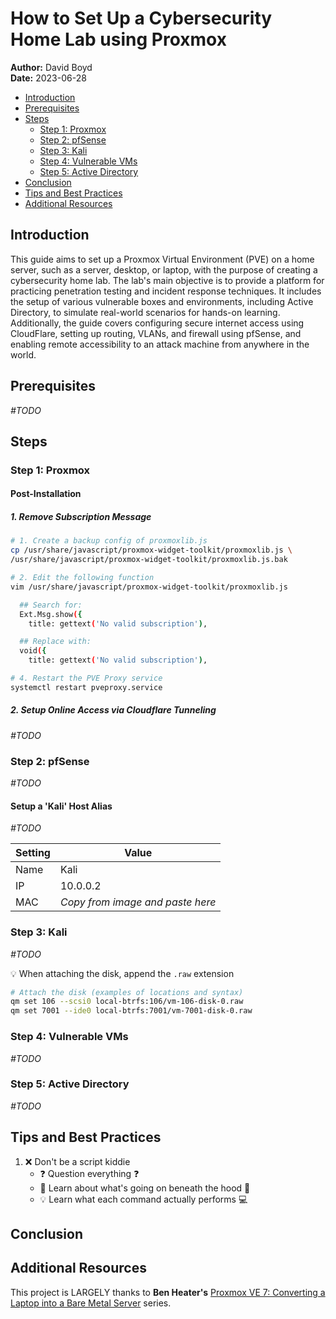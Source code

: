 # How to Set Up a Cybersecurity Home Lab using Proxmox

**Author:** David Boyd<br>
**Date:** 2023-06-28

- [Introduction](#introduction)
- [Prerequisites](#prerequisites)
- [Steps](#steps)
  - [Step 1: Proxmox][1-pve]
  - [Step 2: pfSense][2-pfsense]
  - [Step 3: Kali][3-kali]
  - [Step 4: Vulnerable VMs][4-vms]
  - [Step 5: Active Directory][5-ad]
- [Conclusion](#conclusion)
- [Tips and Best Practices](#tips-and-best-practices)
- [Additional Resources](#additional-resources)

## Introduction

This guide aims to set up a Proxmox Virtual Environment (PVE) on a home
server, such as a server, desktop, or laptop, with the purpose of creating a
cybersecurity home lab. The lab's main objective is to provide a platform for
practicing penetration testing and incident response techniques. It includes
the setup of various vulnerable boxes and environments, including Active
Directory, to simulate real-world scenarios for hands-on learning.
Additionally, the guide covers configuring secure internet access using
CloudFlare, setting up routing, VLANs, and firewall using pfSense, and
enabling remote accessibility to an attack machine from anywhere in the world.

## Prerequisites

*#TODO*

## Steps

### Step 1: Proxmox

#### Post-Installation

##### 1. Remove Subscription Message

``` bash
# 1. Create a backup config of proxmoxlib.js
cp /usr/share/javascript/proxmox-widget-toolkit/proxmoxlib.js \
/usr/share/javascript/proxmox-widget-toolkit/proxmoxlib.js.bak

# 2. Edit the following function
vim /usr/share/javascript/proxmox-widget-toolkit/proxmoxlib.js 

  ## Search for:
  Ext.Msg.show({
    title: gettext('No valid subscription'),

  ## Replace with:
  void({
    title: gettext('No valid subscription'),

# 4. Restart the PVE Proxy service
systemctl restart pveproxy.service
```

##### 2. Setup Online Access via Cloudflare Tunneling

*#TODO*

### Step 2: pfSense

*#TODO*

#### Setup a 'Kali' Host Alias

*#TODO*

| Setting | Value                            |
|---------|----------------------------------|
| Name    | Kali                             |
| IP      | 10.0.0.2                         |
| MAC     | *Copy from image and paste here* |

### Step 3: Kali

*#TODO*

:bulb: When attaching the disk, append the `.raw` extension 

``` bash
# Attach the disk (examples of locations and syntax)
qm set 106 --scsi0 local-btrfs:106/vm-106-disk-0.raw
qm set 7001 --ide0 local-btrfs:7001/vm-7001-disk-0.raw
```

### Step 4: Vulnerable VMs

*#TODO*

### Step 5: Active Directory

*#TODO*

## Tips and Best Practices

1. :x: Don't be a script kiddie
    - :question: Question everything :question:
    - :book: Learn about what's going on beneath the hood :car:
    - :bulb: Learn what each command actually performs :computer:

## Conclusion

## Additional Resources

This project is LARGELY thanks to **Ben Heater's** [Proxmox VE 7: 
Converting a Laptop into a Bare Metal Server][bh-pve] series. 

<!-- Reference Links -->

[1-pve]: hxxps://TODO
[2-pfsense]: hxxps://TODO
[3-kali]: hxxps://TODO
[4-vms]: hxxps://TODO
[5-ad]: hxxps://TODO
[bh-pve]: https://benheater.com/bare-metal-proxmox-laptop/
